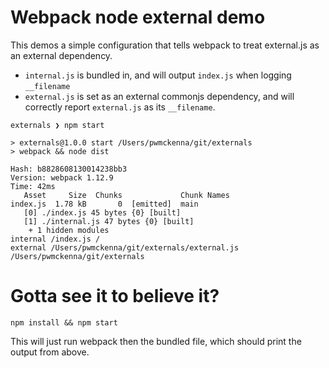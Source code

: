 # Webpack node external demo

This demos a simple configuration that tells webpack to treat external.js as an external dependency.

- `internal.js` is bundled in, and will output `index.js` when logging `__filename`
- `external.js` is set as an external commonjs dependency, and will correctly report `external.js` as its `__filename`.

```bs
externals ❯ npm start

> externals@1.0.0 start /Users/pwmckenna/git/externals
> webpack && node dist

Hash: b8828608130014238bb3
Version: webpack 1.12.9
Time: 42ms
   Asset     Size  Chunks             Chunk Names
index.js  1.78 kB       0  [emitted]  main
   [0] ./index.js 45 bytes {0} [built]
   [1] ./internal.js 47 bytes {0} [built]
    + 1 hidden modules
internal /index.js /
external /Users/pwmckenna/git/externals/external.js /Users/pwmckenna/git/externals
```

# Gotta see it to believe it?

`npm install && npm start`

This will just run webpack then the bundled file, which should print the output from above.
